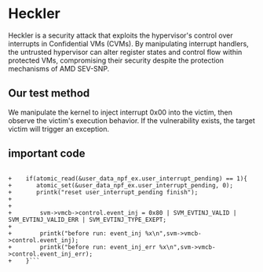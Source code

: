 # Heckler

Heckler is a security attack that exploits the hypervisor's control over interrupts in Confidential VMs (CVMs). By manipulating interrupt handlers, the untrusted hypervisor can alter register states and control flow within protected VMs, compromising their security despite the protection mechanisms of AMD SEV-SNP.


## Our test method

We manipulate the kernel to inject interrupt 0x00 into the victim, then observe the victim's execution behavior. If the vulnerability exists, the target victim will trigger an exception.

## important code
```
 
+    if(atomic_read(&user_data_npf_ex.user_interrupt_pending) == 1){
+		atomic_set(&user_data_npf_ex.user_interrupt_pending, 0);
+		printk("reset user_interrupt_pending finish");
+
+
+        svm->vmcb->control.event_inj = 0x80 | SVM_EVTINJ_VALID | SVM_EVTINJ_VALID_ERR | SVM_EVTINJ_TYPE_EXEPT;
+
+        printk("before run: event_inj %x\n",svm->vmcb->control.event_inj);
+        printk("before run: event_inj_err %x\n",svm->vmcb->control.event_inj_err);
+    }```
